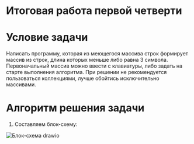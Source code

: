 # Итоговая работа первой четверти
# Условие задачи
Написать программу, которая из меющегося массива строк формирует массив из строк, длина которых меньше либо равна 3 символа. Первоначальный массив можно ввести с клавиатуры, либо задать на старте выполнения алгоритма. При решении не рекомендуется пользоваться коллекциями, лучше обойтись исключительно массивами.


# Алгоритм решения задачи
1. Составляем блок-схему:

![Блок-схема drawio](https://user-images.githubusercontent.com/112018778/198825464-66972093-19bc-4b50-ab7c-826964d98f1b.png)
